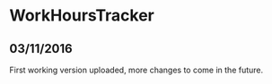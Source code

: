 # WorkHoursTracker

03/11/2016
----------

First working version uploaded, more changes to come in the future.

